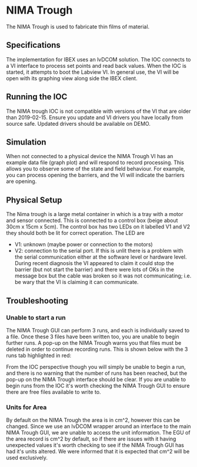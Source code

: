 # NIMA Trough

The NIMA Trough is used to fabricate thin films of material. 

## Specifications

The implementation for IBEX uses an lvDCOM solution. The IOC connects to a VI interface to process set points and read back values. When the IOC is started, it attempts to boot the Labview VI. In general use, the VI will be open with its graphing view along side the IBEX client.

## Running the IOC

The NIMA trough IOC is not compatible with versions of the VI that are older than 2019-02-15. Ensure you update and VI drivers you have locally from source safe. Updated drivers should be available on DEMO.

## Simulation

When not connected to a physical device the NIMA Trough VI has an example data file (graph plot) and will respond to record processing. This allows you to observe some of the state and field behaviour. For example, you can process opening the barriers, and the VI will indicate the barriers are opening.

## Physical Setup

The Nima trough is a large metal container in which is a tray with a motor and sensor connected. This is connected to a control box (beige about 30cm x 15cm x 5cm). The control box has two LEDs on it labelled V1 and V2 they should both be lit for correct operation. The LED are

- V1: unknown (maybe power or connection to the motors)
- V2: connection to the serial port. If this is unlit there is a problem with the serial communication either at the software level or hardware level. During recent diagnosis the VI appeared to claim it could stop the barrier (but not start the barrier) and there were lots of OKs in the message box but the cable was broken so it was not communicating; i.e. be wary that the VI is claiming it can communicate.

## Troubleshooting

### Unable to start a run

The NIMA Trough GUI can perform 3 runs, and each is individually saved to a file. Once these 3 files have been written too, you are unable to begin further runs. A pop-up on the NIMA Trough warns you that files must be deleted in order to continue recording runs. This is shown below with the 3 runs tab highlighted in red:

From the IOC perspective though you will simply be unable to begin a run, and there is no warning that the number of runs has been reached, but the pop-up on the NIMA Trough interface should be clear. If you are unable to begin runs from the IOC it's worth checking the NIMA Trough GUI to ensure there are free files available to write to.

### Units for Area

By default on the NIMA Trough the area is in cm^2, however this can be changed. Since we use an lvDCOM wrapper around an interface to the main NIMA Trough GUI, we are unable to access the unit information. The EGU of the area record is cm^2 by default, so if there are issues with it having unexpected values it's worth checking to see if the NIMA Trough GUI has had it's units altered. We were informed that it is expected that cm^2 will be used exclusively.

